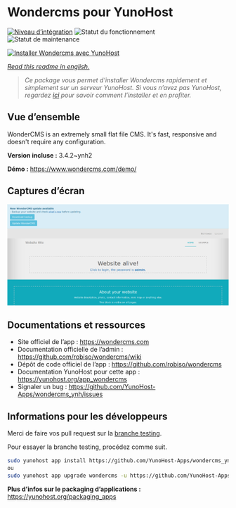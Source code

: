 <!--
N.B.: This README was automatically generated by https://github.com/YunoHost/apps/tree/master/tools/README-generator
It shall NOT be edited by hand.
-->

# Wondercms pour YunoHost

[![Niveau d’intégration](https://dash.yunohost.org/integration/wondercms.svg)](https://dash.yunohost.org/appci/app/wondercms) ![Statut du fonctionnement](https://ci-apps.yunohost.org/ci/badges/wondercms.status.svg) ![Statut de maintenance](https://ci-apps.yunohost.org/ci/badges/wondercms.maintain.svg)

[![Installer Wondercms avec YunoHost](https://install-app.yunohost.org/install-with-yunohost.svg)](https://install-app.yunohost.org/?app=wondercms)

*[Read this readme in english.](./README.md)*

> *Ce package vous permet d’installer Wondercms rapidement et simplement sur un serveur YunoHost.
Si vous n’avez pas YunoHost, regardez [ici](https://yunohost.org/#/install) pour savoir comment l’installer et en profiter.*

## Vue d’ensemble

WonderCMS is an extremely small flat file CMS. It's fast, responsive and doesn't require any configuration.

**Version incluse :** 3.4.2~ynh2

**Démo :** https://www.wondercms.com/demo/

## Captures d’écran

![Capture d’écran de Wondercms](./doc/screenshots/WonderCMS-update-screenshot.png)

## Documentations et ressources

* Site officiel de l’app : <https://wondercms.com>
* Documentation officielle de l’admin : <https://github.com/robiso/wondercms/wiki>
* Dépôt de code officiel de l’app : <https://github.com/robiso/wondercms>
* Documentation YunoHost pour cette app : <https://yunohost.org/app_wondercms>
* Signaler un bug : <https://github.com/YunoHost-Apps/wondercms_ynh/issues>

## Informations pour les développeurs

Merci de faire vos pull request sur la [branche testing](https://github.com/YunoHost-Apps/wondercms_ynh/tree/testing).

Pour essayer la branche testing, procédez comme suit.

``` bash
sudo yunohost app install https://github.com/YunoHost-Apps/wondercms_ynh/tree/testing --debug
ou
sudo yunohost app upgrade wondercms -u https://github.com/YunoHost-Apps/wondercms_ynh/tree/testing --debug
```

**Plus d’infos sur le packaging d’applications :** <https://yunohost.org/packaging_apps>